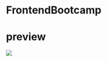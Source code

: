 # FrontendBootcamp
<h1 style:"color:yellow;">
preview </h1>
<img src="https://github.com/furkanevin/FrontendBootcamp/blob/main/preview.gif"></img>
